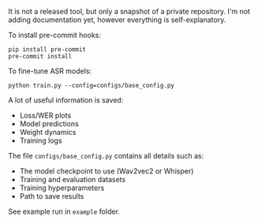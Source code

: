 It is not a released tool, but only a snapshot of a private repository. I'm not adding documentation yet, however everything is self-explanatory.

To install pre-commit hooks:
```
pip install pre-commit
pre-commit install
```

To fine-tune ASR models:
```
python train.py --config=configs/base_config.py
```

A lot of useful information is saved:
- Loss/WER plots
- Model predictions
- Weight dynamics
- Training logs

The file `configs/base_config.py` contains all details such as:
- The model checkpoint to use (Wav2vec2 or Whisper)
- Training and evaluation datasets
- Training hyperparameters
- Path to save results

See example run in `example` folder.